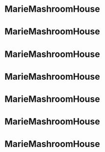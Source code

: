 # MarieMashroomHouse
# MarieMashroomHouse
# MarieMashroomHouse
# MarieMashroomHouse
# MarieMashroomHouse
# MarieMashroomHouse
# MarieMashroomHouse
